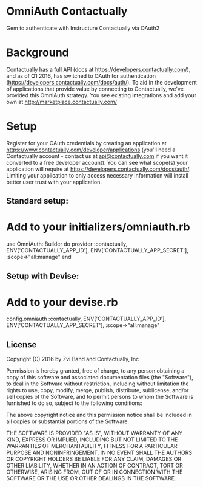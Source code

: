 # OmniAuth Contactually
Gem to authenticate with Instructure Contactually via OAuth2

# Background
Contactually has a full API (docs at https://developers.contactually.com/), and as of Q1 2016, has switched to OAuth for authentication (https://developers.contactually.com/docs/auth/). To aid in the development of applications that provide value by connecting to Contactually, we've provided this OmniAuth strategy. You see existing integrations and add your own at http://marketplace.contactually.com/

# Setup
Register for your OAuth credentials by creating an application at https://www.contactually.com/developer/applications (you'll need a Contactually account - contact us at api@contactually.com if you want it converted to a free developer account). You can see what scope(s) your application will require at https://developers.contactually.com/docs/auth/. Limiting your application to only access necessary information will install better user trust with your application.

## Standard setup:

  # Add to your initializers/omniauth.rb

  use OmniAuth::Builder do
    provider :contactually, ENV['CONTACTUALLY_APP_ID'], ENV['CONTACTUALLY_APP_SECRET'], :scope=>"all:manage"
  end

## Setup with Devise:

  # Add to your devise.rb

  config.omniauth :contactually, ENV['CONTACTUALLY_APP_ID'], ENV['CONTACTUALLY_APP_SECRET'], :scope=>"all:manage"

## License

Copyright (C) 2016 by Zvi Band and Contactually, Inc

Permission is hereby granted, free of charge, to any person obtaining a copy
of this software and associated documentation files (the "Software"), to deal
in the Software without restriction, including without limitation the rights
to use, copy, modify, merge, publish, distribute, sublicense, and/or sell
copies of the Software, and to permit persons to whom the Software is
furnished to do so, subject to the following conditions:

The above copyright notice and this permission notice shall be included in
all copies or substantial portions of the Software.

THE SOFTWARE IS PROVIDED "AS IS", WITHOUT WARRANTY OF ANY KIND, EXPRESS OR
IMPLIED, INCLUDING BUT NOT LIMITED TO THE WARRANTIES OF MERCHANTABILITY,
FITNESS FOR A PARTICULAR PURPOSE AND NONINFRINGEMENT. IN NO EVENT SHALL THE
AUTHORS OR COPYRIGHT HOLDERS BE LIABLE FOR ANY CLAIM, DAMAGES OR OTHER
LIABILITY, WHETHER IN AN ACTION OF CONTRACT, TORT OR OTHERWISE, ARISING FROM,
OUT OF OR IN CONNECTION WITH THE SOFTWARE OR THE USE OR OTHER DEALINGS IN
THE SOFTWARE.